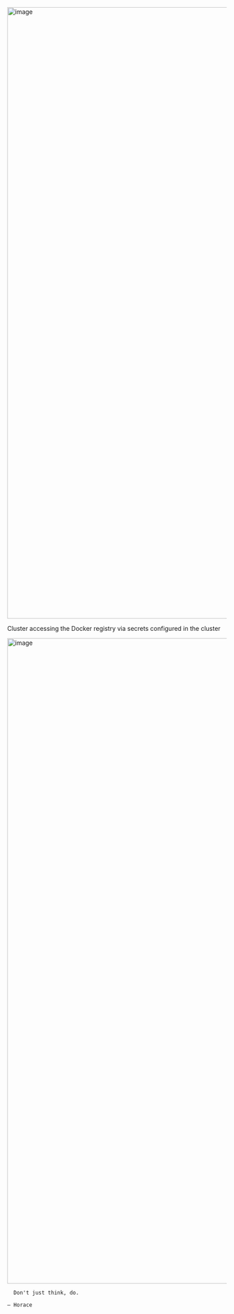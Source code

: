 
<img width="1405" alt="image" src="https://github.com/user-attachments/assets/75b6865e-abb5-4ae4-b023-d7b48c5347f6" />



Cluster accessing the Docker registry via secrets configured in the cluster

 <img width="1483" alt="image" src="https://github.com/user-attachments/assets/d896e597-876a-4185-9110-6eba8f9ba8eb" />


```
  Don't just think, do.

– Horace
```
